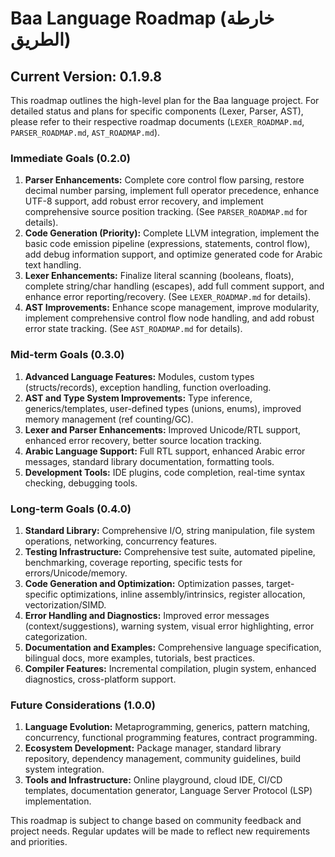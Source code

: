 # Baa Language Roadmap (خارطة الطريق)

## Current Version: 0.1.9.8

This roadmap outlines the high-level plan for the Baa language project. For detailed status and plans for specific components (Lexer, Parser, AST), please refer to their respective roadmap documents (`LEXER_ROADMAP.md`, `PARSER_ROADMAP.md`, `AST_ROADMAP.md`).

### Immediate Goals (0.2.0)

1.  **Parser Enhancements:** Complete core control flow parsing, restore decimal number parsing, implement full operator precedence, enhance UTF-8 support, add robust error recovery, and implement comprehensive source position tracking. (See `PARSER_ROADMAP.md` for details).
2.  **Code Generation (Priority):** Complete LLVM integration, implement the basic code emission pipeline (expressions, statements, control flow), add debug information support, and optimize generated code for Arabic text handling.
3.  **Lexer Enhancements:** Finalize literal scanning (booleans, floats), complete string/char handling (escapes), add full comment support, and enhance error reporting/recovery. (See `LEXER_ROADMAP.md` for details).
4.  **AST Improvements:** Enhance scope management, improve modularity, implement comprehensive control flow node handling, and add robust error state tracking. (See `AST_ROADMAP.md` for details).

### Mid-term Goals (0.3.0)

1.  **Advanced Language Features:** Modules, custom types (structs/records), exception handling, function overloading.
2.  **AST and Type System Improvements:** Type inference, generics/templates, user-defined types (unions, enums), improved memory management (ref counting/GC).
3.  **Lexer and Parser Enhancements:** Improved Unicode/RTL support, enhanced error recovery, better source location tracking.
4.  **Arabic Language Support:** Full RTL support, enhanced Arabic error messages, standard library documentation, formatting tools.
5.  **Development Tools:** IDE plugins, code completion, real-time syntax checking, debugging tools.

### Long-term Goals (0.4.0)

1.  **Standard Library:** Comprehensive I/O, string manipulation, file system operations, networking, concurrency features.
2.  **Testing Infrastructure:** Comprehensive test suite, automated pipeline, benchmarking, coverage reporting, specific tests for errors/Unicode/memory.
3.  **Code Generation and Optimization:** Optimization passes, target-specific optimizations, inline assembly/intrinsics, register allocation, vectorization/SIMD.
4.  **Error Handling and Diagnostics:** Improved error messages (context/suggestions), warning system, visual error highlighting, error categorization.
5.  **Documentation and Examples:** Comprehensive language specification, bilingual docs, more examples, tutorials, best practices.
6.  **Compiler Features:** Incremental compilation, plugin system, enhanced diagnostics, cross-platform support.

### Future Considerations (1.0.0)

1.  **Language Evolution:** Metaprogramming, generics, pattern matching, concurrency, functional programming features, contract programming.
2.  **Ecosystem Development:** Package manager, standard library repository, dependency management, community guidelines, build system integration.
3.  **Tools and Infrastructure:** Online playground, cloud IDE, CI/CD templates, documentation generator, Language Server Protocol (LSP) implementation.

This roadmap is subject to change based on community feedback and project needs. Regular updates will be made to reflect new requirements and priorities.
